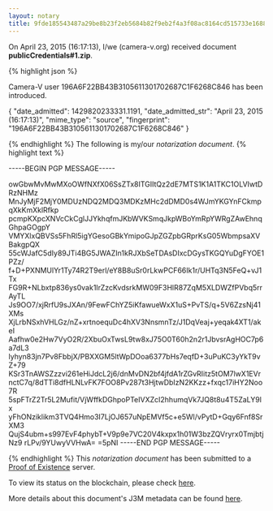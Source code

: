 ```yaml
---
layout: notary
title: 9fde185543487a29be8b23f2eb5684b82f9eb2f4a3f08ac8164cd515733e1688
---
```


On April 23, 2015 (16:17:13), I/we (camera-v.org) received document **publicCredentials#1.zip**.

{% highlight json %}

Camera-V user 196A6F22BB43B3105611301702687C1F6268C846 has been introduced.

{
    "date_admitted": 1429820233331.1191, 
    "date_admitted_str": "April 23, 2015 (16:17:13)", 
    "mime_type": "source", 
    "fingerprint": "196A6F22BB43B3105611301702687C1F6268C846"
}

{% endhighlight %}
The following is my/our *notarization document*.
{% highlight text %}

-----BEGIN PGP MESSAGE-----

owGbwMvMwMXoOWfNXfX06SsZTx8ITGIItQz2dE7MTS1K1A1TKC1OLVIwtDRzNHMz
MnJyMjF2MjY0MDUzNDQ2MDQ3MDKzMHc2dDMD0s4WJmYKGYnFCkmpqXkKmXklRfkp
pcmpKXpcXNVcCkCglJJYkhqfmJKbWVKSmqJkpWBoYmRpYWRgZAwEhnqGhpaGOgpY
VMYXlxQBVSs5FhRl5igYGesoGBkYmipoGJpZGZpbGRprKsG05WbmpsaXVBakgpQX
55cWJafC5dIy89JTi4BG5JWAZIn1kRJXbSeTDAsDIxcDGysTKGQYuDgFYOE1PZz/
f+D+PXNMUlYr1Ty74R2T9erl/eY8B8uSr0rLkwPCF66Ik1r/UHTq3N5FeQ+vJ1Tx
FG9R+NLbxtp836ys0vak1IrZzcKvdsrkMW09F3HlR87ZqM5XLDWZfPVbq5rrAyTL
Js9OO7/xjRrfU9sJXAn/9FewFChYZ5iKfawueWxX1uS+PvTS/q+5V6ZzsNj41XMs
XjLrbNSxhVHLGz/nZ+xrtnoequDc4hXV3NnsmnTz/J1DqVeaj+yeqak4XT1/akeI
Aafhw0e2Hw7VyO2R/2XbuOxTwsL9tw8xJ75O0T60h2n2r1JbvsrAgHOC7p6a7dL3
lyhyn83jn7Pv8FbbjX/PBXXGM5ltWpDOoa6377bHs7eqfD+3uPuKC3yYkT9vZ+79
KSr3TnAWSZzzvi261eHiJdcL2j6/dnMvDN2bf4jfdA1rZGvRIitz5tOM7lwX1EVr
nctC7q/8dTTi8dfHLNLvFK7FOO8Pv287t3HjtwDbIzN2KKzz+fxqc17iHY2Noo7R
5spFTrZ2Tr5L2Mufit/VjWffkDGhpoPTeIVXZcI2hhumqVk7JQ8t8u4T5ZaLY9lx
yFhONziklikm3TVQ4Hmo3I7LjOJ657uNpEMVf5c+e5Wl/vPytD+Gqy6Fnf8SrXM3
QujS4ubm+s997EvF4phybT+V9p9e7VC20V4kxpx1h01W3bzZQVryrx0TmjbtjNz9
rLPv/9YUwyVVHwA=
=5pNI
-----END PGP MESSAGE-----


{% endhighlight %}
This *notarization document* has been submitted to a [Proof of Existence](http://proofofexistence.com/) server.

To view its status on the blockchain, please check [here](https://proof.camera-v.org/detail/9fde185543487a29be8b23f2eb5684b82f9eb2f4a3f08ac8164cd515733e1688).

More details about this document's J3M metadata can be found [here](https://j3m.camera-v.org/source/9d533c8bb49e3ae7ac312d805d6bb54443953f3f/).